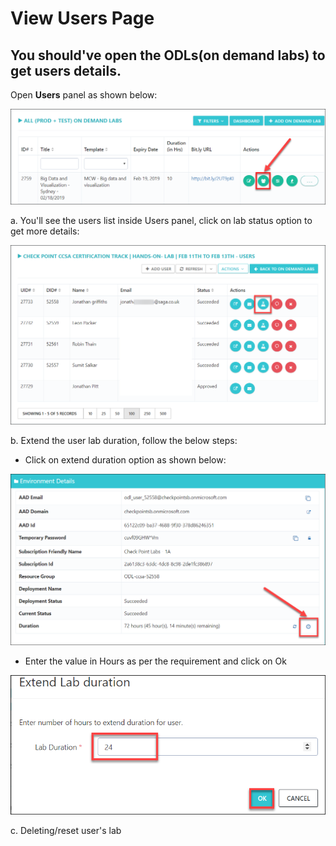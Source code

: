 # View Users Page
## You should've open the ODLs(on demand labs) to get users details.
Open **Users** panel as shown below:

 ![](images/useropen.png)

a. You'll see the users list inside Users panel, click on lab status option to get more details:

 ![](images/userdetails.png)

b. Extend the user lab duration, follow the below steps:
* Click on extend duration option as shown below:

 ![](images/labextend.png)
 
* Enter the value in Hours as per the requirement and click on Ok
  
![](images/hours.png)


c. Deleting/reset user's lab
